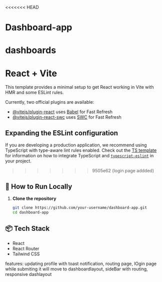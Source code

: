 <<<<<<< HEAD
# Dashboard-app
dashboards
=======
# React + Vite

This template provides a minimal setup to get React working in Vite with HMR and some ESLint rules.

Currently, two official plugins are available:

- [@vitejs/plugin-react](https://github.com/vitejs/vite-plugin-react/blob/main/packages/plugin-react) uses [Babel](https://babeljs.io/) for Fast Refresh
- [@vitejs/plugin-react-swc](https://github.com/vitejs/vite-plugin-react/blob/main/packages/plugin-react-swc) uses [SWC](https://swc.rs/) for Fast Refresh

## Expanding the ESLint configuration

If you are developing a production application, we recommend using TypeScript with type-aware lint rules enabled. Check out the [TS template](https://github.com/vitejs/vite/tree/main/packages/create-vite/template-react-ts) for information on how to integrate TypeScript and [`typescript-eslint`](https://typescript-eslint.io) in your project.
>>>>>>> 9505e62 (login page addded)


## 🚀 How to Run Locally

1. **Clone the repository**
   ```bash
   git clone https://github.com/your-username/dashboard-app.git
   cd dashboard-app

## 📦 Tech Stack

- React
- React Router
- Tailwind CSS

features:
 updating profile with toast notification,
   routing page,
   lOgin page while submiting it will move to dashboardlayout,
   sideBar with routing,
   responsive dashlayout
   
